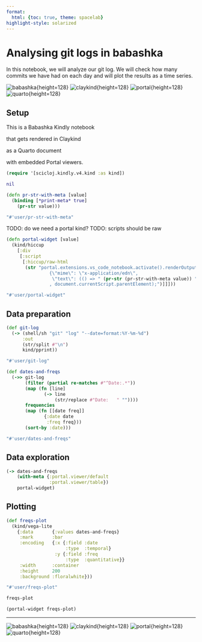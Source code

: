 ```yaml
---
format:
  html: {toc: true, theme: spacelab}
highlight-style: solarized
---
```


<style>
.printedClojure .sourceCode {
  background-color: transparent;
  border-style: none;
}

.kind_map {
  background:            lightgreen;
  display:               grid;
  grid-template-columns: repeat(2, auto);
  justify-content:       center;
  text-align:            right;
  border: solid 1px black;
  border-radius: 10px;
}

.kind_vector {
  background:            lightblue;
  display:               grid;
  grid-template-columns: repeat(1, auto);
  align-items:           center;
  justify-content:       center;
  text-align:            center;
  border:                solid 2px black;
  padding:               10px;
}

.kind_set {
  background:            lightyellow;
  display:               grid;
  grid-template-columns: repeat(auto-fit, minmax(auto, max-content));
  align-items:           center;
  justify-content:       center;
  text-align:            center;
  border:                solid 1px black;
}
</style>

<script src="https://cdn.jsdelivr.net/npm/vega@5" type="text/javascript"></script><script src="https://cdn.jsdelivr.net/npm/vega-lite@5" type="text/javascript"></script><script src="https://cdn.jsdelivr.net/npm/vega-embed@6" type="text/javascript"></script><script src="https://unpkg.com/react@18/umd/react.production.min.js" type="text/javascript"></script><script src="https://unpkg.com/react-dom@18/umd/react-dom.production.min.js" type="text/javascript"></script><script src="https://scicloj.github.io/scittle/js/scittle.js" type="text/javascript"></script><script src="https://scicloj.github.io/scittle/js/scittle.reagent.js" type="text/javascript"></script><script src="/js/portal-main.js" type="text/javascript"></script>
<script type="application/x-scittle">(ns main
                      (:require [reagent.core :as r]
                                [reagent.dom :as dom]))</script>

# Analysing git logs in babashka

In this notebook, we will analyze our git log.
We will check how many commits we have had on each day
and will plot the results as a time series.

![babashka](https://avatars.githubusercontent.com/u/64927540?s=200&v=4){height=128}
![claykind](https://raw.githubusercontent.com/scicloj/graphic-design/live/icons/Clay.svg){height=128}
![portal](https://raw.githubusercontent.com/djblue/portal/master/resources/splash.svg){height=128}
![quarto](https://avatars.githubusercontent.com/u/67437475?s=200&v=4){height=128}

## Setup

This is a Babashka Kindly notebook

that gets rendered in Claykind

as a Quarto document

with embedded Portal viewers.

```clojure
(require '[scicloj.kindly.v4.kind :as kind])
```

<div class="printedClojure">

```clojure
nil
```

</div>

```clojure
(defn pr-str-with-meta [value]
  (binding [*print-meta* true]
    (pr-str value)))
```

<div class="printedClojure">

```clojure
"#'user/pr-str-with-meta"
```

</div>

TODO: do we need a portal kind?
TODO: scripts should be raw

```clojure
(defn portal-widget [value]
  (kind/hiccup
    [:div
     [:script
      [:hiccup/raw-html
       (str "portal.extensions.vs_code_notebook.activate().renderOutputItem(
                {\"mime\": \"x-application/edn\",
                 \"text\": (() => " (pr-str (pr-str-with-meta value)) ")}
                , document.currentScript.parentElement);")]]]))
```

<div class="printedClojure">

```clojure
"#'user/portal-widget"
```

</div>

## Data preparation

```clojure
(def git-log
  (-> (shell/sh "git" "log" "--date=format:%Y-%m-%d")
      :out
      (str/split #"\n")
      kind/pprint))
```

<div class="printedClojure">

```clojure
"#'user/git-log"
```

</div>

```clojure
(def dates-and-freqs
  (->> git-log
       (filter (partial re-matches #"^Date:.*"))
       (map (fn [line]
              (-> line
                  (str/replace #"Date:   " ""))))
       frequencies
       (map (fn [[date freq]]
              {:date date
               :freq freq}))
       (sort-by :date)))
```

<div class="printedClojure">

```clojure
"#'user/dates-and-freqs"
```

</div>

## Data exploration

```clojure
(-> dates-and-freqs
    (with-meta {:portal.viewer/default
                :portal.viewer/table})
    portal-widget)
```

<div><script>portal.extensions.vs_code_notebook.activate().renderOutputItem(
                {"mime": "x-application/edn",
                 "text": (() => "^#:portal.viewer{:default :portal.viewer/table} ({:freq 1, :date \"2023-08-08\"} {:freq 2, :date \"2023-08-14\"} {:freq 1, :date \"2023-08-17\"} {:freq 2, :date \"2023-08-18\"} {:freq 9, :date \"2023-08-19\"} {:freq 1, :date \"2023-08-20\"} {:freq 5, :date \"2023-08-21\"} {:freq 2, :date \"2023-08-22\"} {:freq 1, :date \"2023-08-23\"} {:freq 1, :date \"2023-09-11\"} {:freq 4, :date \"2023-09-12\"} {:freq 3, :date \"2023-09-13\"} {:freq 3, :date \"2023-09-14\"} {:freq 3, :date \"2023-09-15\"} {:freq 9, :date \"2023-09-18\"} {:freq 4, :date \"2023-09-19\"} {:freq 7, :date \"2023-09-20\"} {:freq 4, :date \"2023-09-21\"} {:freq 1, :date \"2023-09-26\"} {:freq 1, :date \"2023-09-27\"} {:freq 1, :date \"2023-10-01\"})")}
                , document.currentScript.parentElement);</script></div>

## Plotting

```clojure
(def freqs-plot
  (kind/vega-lite
    {:data       {:values dates-and-freqs}
     :mark       :bar
     :encoding   {:x {:field :date
                      :type  :temporal}
                  :y {:field :freq
                      :type  :quantitative}}
     :width      :container
     :height     200
     :background :floralwhite}))
```

<div class="printedClojure">

```clojure
"#'user/freqs-plot"
```

</div>

```clojure
freqs-plot
```

<div style="width:100%;"><script>vegaEmbed(document.currentScript.parentElement, {"encoding":{"y":{"field":"freq","type":"quantitative"},"x":{"field":"date","type":"temporal"}},"mark":"bar","width":"container","background":"floralwhite","height":200,"data":{"values":[{"freq":1,"date":"2023-08-08"},{"freq":2,"date":"2023-08-14"},{"freq":1,"date":"2023-08-17"},{"freq":2,"date":"2023-08-18"},{"freq":9,"date":"2023-08-19"},{"freq":1,"date":"2023-08-20"},{"freq":5,"date":"2023-08-21"},{"freq":2,"date":"2023-08-22"},{"freq":1,"date":"2023-08-23"},{"freq":1,"date":"2023-09-11"},{"freq":4,"date":"2023-09-12"},{"freq":3,"date":"2023-09-13"},{"freq":3,"date":"2023-09-14"},{"freq":3,"date":"2023-09-15"},{"freq":9,"date":"2023-09-18"},{"freq":4,"date":"2023-09-19"},{"freq":7,"date":"2023-09-20"},{"freq":4,"date":"2023-09-21"},{"freq":1,"date":"2023-09-26"},{"freq":1,"date":"2023-09-27"},{"freq":1,"date":"2023-10-01"}]}});</script></div>

```clojure
(portal-widget freqs-plot)
```

<div><script>portal.extensions.vs_code_notebook.activate().renderOutputItem(
                {"mime": "x-application/edn",
                 "text": (() => "^#:kindly{:kind :kind/vega-lite} {:encoding {:y {:field :freq, :type :quantitative}, :x {:field :date, :type :temporal}}, :mark :bar, :width :container, :background :floralwhite, :height 200, :data {:values ({:freq 1, :date \"2023-08-08\"} {:freq 2, :date \"2023-08-14\"} {:freq 1, :date \"2023-08-17\"} {:freq 2, :date \"2023-08-18\"} {:freq 9, :date \"2023-08-19\"} {:freq 1, :date \"2023-08-20\"} {:freq 5, :date \"2023-08-21\"} {:freq 2, :date \"2023-08-22\"} {:freq 1, :date \"2023-08-23\"} {:freq 1, :date \"2023-09-11\"} {:freq 4, :date \"2023-09-12\"} {:freq 3, :date \"2023-09-13\"} {:freq 3, :date \"2023-09-14\"} {:freq 3, :date \"2023-09-15\"} {:freq 9, :date \"2023-09-18\"} {:freq 4, :date \"2023-09-19\"} {:freq 7, :date \"2023-09-20\"} {:freq 4, :date \"2023-09-21\"} {:freq 1, :date \"2023-09-26\"} {:freq 1, :date \"2023-09-27\"} {:freq 1, :date \"2023-10-01\"})}}")}
                , document.currentScript.parentElement);</script></div>

--------------------------------------------------
![babashka](https://avatars.githubusercontent.com/u/64927540?s=200&v=4){height=128}
![claykind](https://raw.githubusercontent.com/scicloj/graphic-design/live/icons/Clay.svg){height=128}
![portal](https://raw.githubusercontent.com/djblue/portal/master/resources/splash.svg){height=128}
![quarto](https://avatars.githubusercontent.com/u/67437475?s=200&v=4){height=128}
